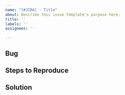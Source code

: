 ```yaml
---
name: "[#JIRA] - Title"
about: Describe this issue template's purpose here.
title: ''
labels: ''
assignees: ''

---
```


## Bug

## Steps to Reproduce

## Solution
